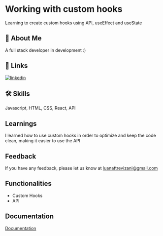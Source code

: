
# Working with custom hooks

Learning to create custom hooks using API, useEffect and useState

## 🚀 About Me

A full stack developer in development :)



## 🔗 Links
[![linkedin](https://img.shields.io/badge/linkedin-0A66C2?style=for-the-badge&logo=linkedin&logoColor=white)](https://www.linkedin.com/luawyn/)



## 🛠 Skills
Javascript, HTML, CSS, React, API


## Learnings

I learned how to use custom hooks in order to optimize and keep the code clean, making it easier to use the API

## Feedback

If you have any feedback, please let us know at luanaftrevizani@gmail.com


## Functionalities

- Custom Hooks
- API



## Documentation

[Documentation](https://hp-api.herokuapp.com/)

